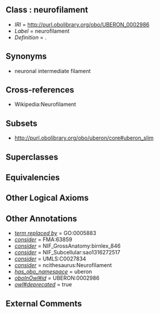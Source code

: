 
## Class : neurofilament

 * *IRI* = http://purl.obolibrary.org/obo/UBERON_0002986
 * *Label* = neurofilament
 * *Definition* = .

## Synonyms

 * neuronal intermediate filament

## Cross-references

 * Wikipedia:Neurofilament

## Subsets

 * http://purl.obolibrary.org/obo/uberon/core#uberon_slim

## Superclasses


## Equivalencies


## Other Logical Axioms


## Other Annotations

 * *[term replaced by](../../IAO/01/IAO_0100001.md)* = GO:0005883
 * *[consider](../../er/oboInOwl#consider.md)* = FMA:63859
 * *[consider](../../er/oboInOwl#consider.md)* = NIF_GrossAnatomy:birnlex_846
 * *[consider](../../er/oboInOwl#consider.md)* = NIF_Subcellular:sao1316272517
 * *[consider](../../er/oboInOwl#consider.md)* = UMLS:C0027834
 * *[consider](../../er/oboInOwl#consider.md)* = ncithesaurus:Neurofilament
 * *[has_obo_namespace](../../ce/oboInOwl#hasOBONamespace.md)* = uberon
 * *[oboInOwl#id](../../id/oboInOwl#id.md)* = UBERON:0002986
 * *[owl#deprecated](../../ed/owl#deprecated.md)* = true

## External Comments

